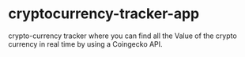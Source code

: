 # cryptocurrency-tracker-app
crypto-currency tracker where you can find all the Value of the crypto currency in real time by using a Coingecko API.
